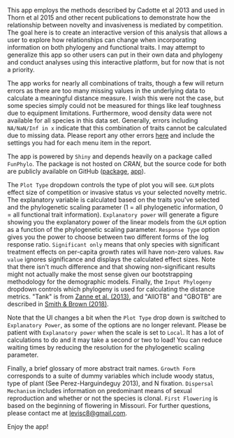 This app employs the methods described by Cadotte et al 2013 and used in Thorn et al 2015 and other recent publications to demonstrate how the relationship between novelty and invasiveness is mediated by competition. The goal here is to create an interactive version of this analysis that allows a user to explore how relationships can change when incorporating information on both phylogeny and functional traits. I may attempt to generalize this app so other users can put in their own data and phylogeny and conduct analyses using this interactive platform, but for now that is not a priority.

The app works for nearly all combinations of traits, though a few will return errors as there are too many missing values in the underlying data to calculate a meaningful distance measure. I wish this were not the case, but some species simply could not be measured for things like leaf toughness due to equipment limitations. Furthermore, wood density data were not available for all species in this data set. Generally, errors including `NA/NaN/Inf in x` indicate that this combination of traits cannot be calculated due to missing data. Please report any other errors [here](https://github.com/levisc8/Fun_Phylo_Shiny/issues) and include the settings you had for each menu item in the report.

The app is powered by `Shiny` and depends heavily on a package called `FunPhylo`. The package is not hosted on _CRAN_, but the source code for both are publicly available on GitHub ([package](https://github.com/levisc8/Fun_Phylo_Package), [app](https://github.com/levisc8/Fun_Phylo_Shiny)).

The `Plot Type` dropdown controls the type of plot you will see. `GLM` plots effect size of competition or invasive status vs your selected novelty metric. The explanatory variable is calculated based on the traits you've selected and the phylogenetic scaling parameter (1 = all phylogenetic information, 0 = all functional trait information). `Explanatory power` will generate a figure showing you the explanatory power of the linear models from the `GLM` option as a function of the phylogenetic scaling parameter. `Response Type` option gives you the power to choose between two different forms of the log response ratio. `Significant only` means that only species with significant treatment effects on per-capita growth rates will have non-zero values. `Raw value` ignores significance and displays the calculated effect sizes. Note that there isn't much difference and that showing non-significant results might not actually make the most sense given our bootstrapping methodology for the demographic models. Finally, the `Input Phylogeny` dropdown controls which phylogeny is used for calculating the distance metrics. "Tank" is from [Zanne et al. (2013)](https://www.nature.com/articles/nature12872), and "AllOTB" and "GBOTB" are described in [Smith & Brown (2018)](https://bsapubs.onlinelibrary.wiley.com/doi/full/10.1002/ajb2.1019).

Note that the UI changes a bit when the `Plot Type` drop down is switched to `Explanatory Power`, as some of the options are no longer relevant. Please be patient with `Explanatory power` when the scale is set to `Local`. It has a lot of calculations to do and it may take a second or two to load! You can reduce waiting times by reducing the resolution for the phylogenetic scaling parameter. 

Finally, a brief glossary of more abstract trait names. `Growth Form` corresponds to a suite of dummy variables which include woody status, type of plant (See Perez-Harguindeguy 2013), and N fixation. `Dispersal Mechanism` includes information on predominant means of sexual reproduction and whether or not the species is clonal. `First Flowering` is based on the beginning of flowering in Missouri. For further questions, please contact me at <levisc8@gmail.com>. 

Enjoy the app!